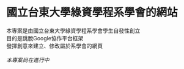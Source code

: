 # 國立台東大學綠資學程系學會的網站

本專案是由國立台東大學綠資學程系學會學生自發性創立<br>
目的是跳脫Google協作平台框架<br>
發揮創意來建立、修改屬於系學會的網頁<br><br>
*本專案尚在進行中*
